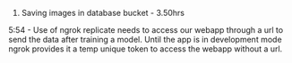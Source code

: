 1. Saving images in database bucket     -   3.50hrs




5:54 - Use of ngrok
    replicate needs to access our webapp through a url to send the data after training a model. Until the app is in development mode ngrok provides it a temp unique token to access the webapp without a url.